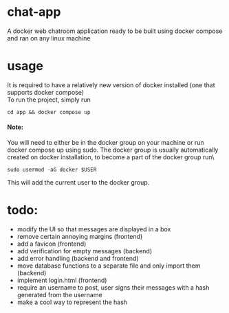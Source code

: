 # chat-app
A docker web chatroom application ready to be built using docker compose and ran on any linux machine

# usage
It is required to have a relatively new version of docker installed (one that supports docker compose)\
To run the project, simply run 
```shell
cd app && docker compose up
```
#### Note:
You will need to either be in the docker group on your machine or run docker compose up using sudo.
The docker group is usually automatically created on docker installation, to become a part of the docker group run\

```shell
sudo usermod -aG docker $USER
```
This will add the current user to the docker group.  

# todo:
- modify the UI so that messages are displayed in a box
- remove certain annoying margins (frontend)
- add a favicon (frontend)
- add verification for empty messages (backend)
- add error handling (backend and frontend)
- move database functions to a separate file and only import them (backend)
- implement login.html (frontend)
- require an username to post, user signs their messages with a hash generated from the username
- make a cool way to represent the hash

